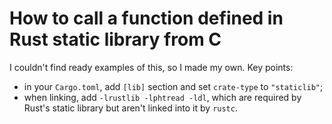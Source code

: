 How to call a function defined in Rust static library from C
============================================================

I couldn't find ready examples of this, so I made my own. Key points:
- in your `Cargo.toml`, add `[lib]` section and set `crate-type` to
  `"staticlib"`;
- when linking, add `-lrustlib -lphtread -ldl`, which are required by Rust's
  static library but aren't linked into it by `rustc`.
